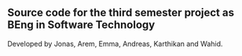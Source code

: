 ## Source code for the third semester project as BEng in Software Technology
Developed by Jonas, Arem, Emma, Andreas, Karthikan and Wahid. 
